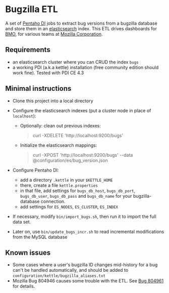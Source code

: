 # Bugzilla ETL

A set of [Pentaho DI](http://www.pentaho.com/products/data_integration/) jobs to extract bug versions from a bugzilla database and store them in an [elasticsearch](http://www.elasticsearch.org/) index. This ETL drives dashboards for [BMO](http://bugzilla.mozilla.org), for various teams at [Mozilla Corporation](http://www.mozilla.com/en-US/about/). 


## Requirements

* an elasticsearch cluster where you can CRUD the index `bugs`
* a working PDI (a.k.a kettle) installation (free community edition should work fine). Tested with PDI CE 4.3


## Minimal instructions

* Clone this project into a local directory
* Configure the elasticsearch indexes (put a cluster node in place of `localhost`):

    * Optionally: clean out previous indexes:

        > curl -XDELETE 'http://localhost:9200/bugs'


    * Initialize the elasticsearch mappings:

        > curl -XPOST 'http://localhost:9200/bugs' --data @configuration/es/bug_version.json


* Configure Pentaho DI: 
    * add a directory `.kettle` in your `$KETTLE_HOME`
    * there, create a file `kettle.properties`
    * in that file, add settings for `bugs_db_host`, `bugs_db_port`, 
      `bugs_db_user`, `bugs_db_pass` and `bugs_db_name` for your
      bugzilla-database connection.
    * add settings for `ES_NODES`, `ES_CLUSTER`, `ES_INDEX`
* If necessary, modify `bin/import_bugs.sh`, then run it to import the full data set.
* Later on, use `bin/update_bugs_incr.sh` to read incremental modifications from the MySQL database


## Known issues

* Some cases where a user's bugzilla ID changes mid-history for a bug can't be handled automatically, and should be added to `configuration/kettle/bugzilla_aliases.txt`
* Mozilla Bug 804946 causes some trouble with the ETL.  See [Bug 804961](https://bugzilla.mozilla.org/show_bug.cgi?id=804961) for details.

